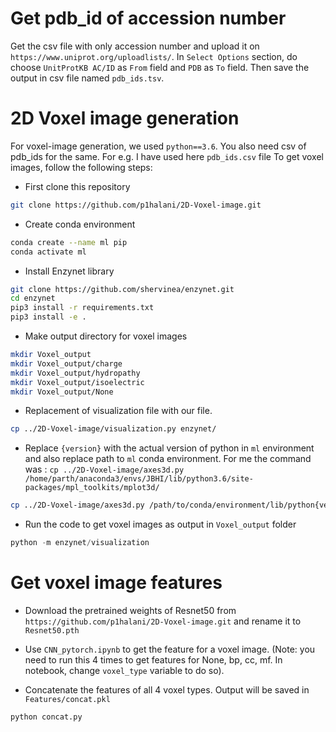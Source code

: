 # Get pdb_id of accession number

Get the csv file with only accession number and upload it on `https://www.uniprot.org/uploadlists/`. In `Select Options` section, do choose `UnitProtKB AC/ID` as   `From` field and `PDB` as `To` field. Then save the output in csv file named `pdb_ids.tsv`.

# 2D Voxel image generation

For voxel-image generation, we used `python==3.6`. You also need csv of pdb_ids for the same. For e.g. I have used here `pdb_ids.csv` file
To get voxel images, follow the following steps:

* First clone this repository
```bash
git clone https://github.com/p1halani/2D-Voxel-image.git
```

* Create conda environment
```bash
conda create --name ml pip
conda activate ml
```

* Install Enzynet library
```bash
git clone https://github.com/shervinea/enzynet.git
cd enzynet
pip3 install -r requirements.txt
pip3 install -e .
```

* Make output directory for voxel images
```bash
mkdir Voxel_output
mkdir Voxel_output/charge
mkdir Voxel_output/hydropathy
mkdir Voxel_output/isoelectric
mkdir Voxel_output/None
```

* Replacement of visualization file with our file.
```bash
cp ../2D-Voxel-image/visualization.py enzynet/
```

* Replace `{version}` with the actual version of python in `ml` environment and also replace path to `ml` conda environment. For me the command was : `cp ../2D-Voxel-image/axes3d.py /home/parth/anaconda3/envs/JBHI/lib/python3.6/site-packages/mpl_toolkits/mplot3d/`
```bash
cp ../2D-Voxel-image/axes3d.py /path/to/conda/environment/lib/python{version}/site-packages/mpl_toolkits/mplot3d/
```

* Run the code to get voxel images as output in `Voxel_output` folder
```python
python -m enzynet/visualization
```

# Get voxel image features

* Download the pretrained weights of Resnet50 from `https://github.com/p1halani/2D-Voxel-image.git` and rename it to `Resnet50.pth`

* Use `CNN_pytorch.ipynb` to get the feature for a voxel image. (Note: you need to run this 4 times to get features for None, bp, cc, mf. In notebook, change `voxel_type` variable to do so).

* Concatenate the features of all 4 voxel types. Output will be saved in `Features/concat.pkl`
```python
python concat.py
```
